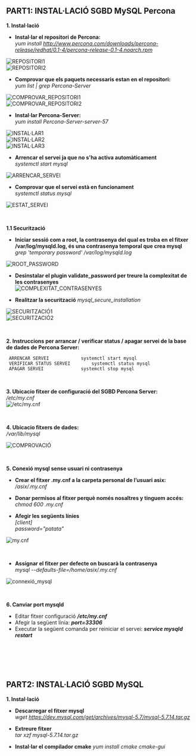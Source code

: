 ## PART1: INSTAL·LACIÓ SGBD MySQL Percona

**1. Instal·lació**  
* **Instal·lar el repositori de Percona:**  
*yum install http://www.percona.com/downloads/percona-release/redhat/0.1-4/percona-release-0.1-4.noarch.rpm*  

![REPOSITORI1](https://github.com/ivanenriquez/BD-M02-M010/blob/master/MP10-UF2/A1/imatges/captura%20instalar%20repositori.JPG)  
![REPOSITORI2](https://github.com/ivanenriquez/BD-M02-M010/blob/master/MP10-UF2/A1/imatges/captura%20instalar%20repositori%201.JPG)
  
* **Comprovar que els paquets necessaris estan en el repositori:**  
*yum list | grep Percona-Server*  

![COMPROVAR_REPOSITORI1](https://github.com/ivanenriquez/BD-M02-M010/blob/master/MP10-UF2/A1/imatges/comprobar%20repositori%20percona.JPG)  
![COMPROVAR_REPOSITORI2](https://github.com/ivanenriquez/BD-M02-M010/blob/master/MP10-UF2/A1/imatges/comprobar%20repositori%20percona%201.JPG)

* **Instal·lar Percona-Server:**  
*yum install Percona-Server-server-57*  

![INSTAL·LAR1](https://github.com/ivanenriquez/BD-M02-M010/blob/master/MP10-UF2/A1/imatges/instalar%20percona%20server.JPG)  
![INSTAL·LAR2](https://github.com/ivanenriquez/BD-M02-M010/blob/master/MP10-UF2/A1/imatges/instalar%20percona%20server%202.JPG)  
![INSTAL·LAR3](https://github.com/ivanenriquez/BD-M02-M010/blob/master/MP10-UF2/A1/imatges/instalar%20percona%20server%203.JPG)  

* **Arrencar el servei ja que no s'ha activa automàticament**  
*systemctl start mysql*  

![ARRENCAR_SERVEI](https://github.com/ivanenriquez/BD-M02-M010/blob/master/MP10-UF2/A1/imatges/ARRENCAR_sERVEI.PNG)  

* **Comprovar que el servei està en funcionament**  
*systemctl status mysql*  

![ESTAT_SERVEI](https://github.com/ivanenriquez/BD-M02-M010/blob/master/MP10-UF2/A1/imatges/ESTAT_SERVEI.PNG)

<br>


**1.1 Securització**  
* **Iniciar sessió com a root, la contrasenya del qual es troba en el fitxer /var/log/mysqld.log, és una contrasenya temporal que crea mysql**
*grep 'temporary password' /var/log/mysqld.log*  

![ROOT_PASSWORD](https://github.com/ivanenriquez/BD-M02-M010/blob/master/MP10-UF2/A1/imatges/root_password.PNG)  

* **Desinstalar el plugin validate_password per treure la complexitat de les contrasenyes**  
![COMPLEXITAT_CONTRASENYES](https://github.com/ivanenriquez/BD-M02-M010/blob/master/MP10-UF2/A1/imatges/desinstalar%20el%20plugin%20de%20validate_password.JPG)  

* **Realitzar la securització**
*mysql_secure_installation*  

![SECURITZACIÓ1](https://github.com/ivanenriquez/BD-M02-M010/blob/master/MP10-UF2/A1/imatges/securitzacio1.png)  
![SECURITZACIÓ2](https://github.com/ivanenriquez/BD-M02-M010/blob/master/MP10-UF2/A1/imatges/securitzacio2.png)

<br>


**2. Instruccions per arrancar / verificar status / apagar servei de la base de dades de Percona Server:**
	
	 ARRENCAR SERVEI			systemctl start mysql
	 VERIFICAR STATUS SERVEI		systemctl status mysql
	 APAGAR SERVEI				systemctl stop mysql  

<br>


**3. Ubicacio fitxer de configuració del SGBD Percona Server:**  
*/etc/my.cnf*  
![/etc/my.cnf](https://github.com/ivanenriquez/BD-M02-M010/blob/master/MP10-UF2/A1/imatges/ruta%20del%20arxiu%20de%20configuracio.JPG)

<br>


**4. Ubicacio fitxers de dades:**  
*/var/lib/mysql*  

![COMPROVACIÓ](https://github.com/ivanenriquez/BD-M02-M010/blob/master/MP10-UF2/A1/imatges/ubicació_per_defecte_fitxers_de_dades.PNG)

<br>


**5. Conexió mysql sense usuari ni contrasenya**
* **Crear el fitxer .my.cnf a la carpeta personal de l’usuari asix:**  
*/asix/.my.cnf*

* **Donar permisos al fitxer perquè només nosaltres y tinguem accés:**  
*chmod 600 .my.cnf*

* **Afegir les següents línies**  
*[client]  
password="patata"*  

![my.cnf](https://github.com/ivanenriquez/BD-M02-M010/blob/master/MP10-UF2/A1/imatges/my.cnf.PNG)

<br>

* **Assignar el fitxer per defecte on buscarà la contrasenya**  
*mysql --defaults-file=/home/asix/.my.cnf*


![connexió_mysql](https://github.com/ivanenriquez/BD-M02-M010/blob/master/MP10-UF2/A1/imatges/connexió_mysql_sense_usuari_ni_contrasenya.PNG)

<br>


**6. Canviar port mysqld**
* Editar fitxer configuració ***/etc/my.cnf***
* Afegir la següent línia: ***port=33306***
* Executar la següent comanda per reiniciar el servei: ***service mysqld restart***  

<br>
<br>
<br>
<br>


## PART2: INSTAL·LACIÓ SGBD MySQL 
**1. Instal·lació**  
* **Descarregar el fitxer mysql**  
*wget https://dev.mysql.com/get/archives/mysql-5.7/mysql-5.7.14.tar.gz*  

* **Extreure fitxer**  
*tar xzf mysql-5.7.14.tar.gz*  

* **Instal·lar el compilador cmake**
*yum install cmake cmake-gui*
